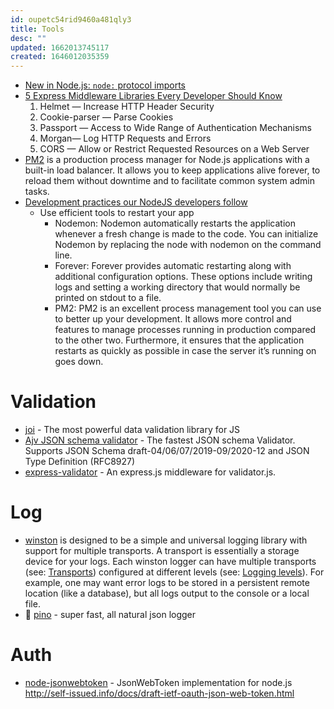 ```yaml
---
id: oupetc54rid9460a481qly3
title: Tools
desc: ""
updated: 1662013745117
created: 1646012035359
---
```


- [New in Node.js: `node:` protocol imports](https://2ality.com/2021/12/node-protocol-imports.html)
- [5 Express Middleware Libraries Every Developer Should Know](https://blog.bitsrc.io/5-express-middleware-libraries-every-developer-should-know-94e2728f7503)
  1. Helmet — Increase HTTP Header Security
  2. Cookie-parser — Parse Cookies
  3. Passport — Access to Wide Range of Authentication Mechanisms
  4. Morgan— Log HTTP Requests and Errors
  5. CORS — Allow or Restrict Requested Resources on a Web Server
- [PM2](https://pm2.keymetrics.io/) is a production process manager for Node.js applications with a built-in load balancer. It allows you to keep applications alive forever, to reload them without downtime and to facilitate common system admin tasks.
- [Development practices our NodeJS developers follow](https://www.peerbits.com/blog/development-practices-for-nodejs-developers.html)
  - Use efficient tools to restart your app
    - Nodemon: Nodemon automatically restarts the application whenever a fresh change is made to the code. You can initialize Nodemon by replacing the node with nodemon on the command line.
    - Forever: Forever provides automatic restarting along with additional configuration options. These options include writing logs and setting a working directory that would normally be printed on stdout to a file.
    - PM2: PM2 is an excellent process management tool you can use to better up your development. It allows more control and features to manage processes running in production compared to the other two. Furthermore, it ensures that the application restarts as quickly as possible in case the server it’s running on goes down.

# Validation

- [joi](https://github.com/sideway/joi) - The most powerful data validation library for JS
- [Ajv JSON schema validator](https://github.com/ajv-validator/ajv) - The fastest JSON schema Validator. Supports JSON Schema draft-04/06/07/2019-09/2020-12 and JSON Type Definition (RFC8927)
- [express-validator](https://github.com/express-validator/express-validator) - An express.js middleware for validator.js.

# Log

- [winston](https://github.com/winstonjs/winston) is designed to be a simple and universal logging library with support for multiple transports. A transport is essentially a storage device for your logs. Each winston logger can have multiple transports (see: [Transports](https://github.com/winstonjs/winston#transports)) configured at different levels (see: [Logging levels](https://github.com/winstonjs/winston#logging-levels)). For example, one may want error logs to be stored in a persistent remote location (like a database), but all logs output to the console or a local file.
- 🌲 [pino](https://github.com/pinojs/pino) - super fast, all natural json logger

# Auth

- [node-jsonwebtoken](https://github.com/auth0/node-jsonwebtoken) - JsonWebToken implementation for node.js http://self-issued.info/docs/draft-ietf-oauth-json-web-token.html
